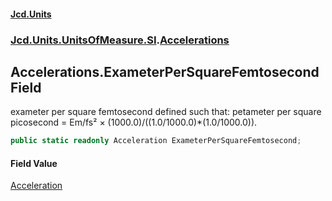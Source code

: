 #### [Jcd.Units](index.md 'index')
### [Jcd.Units.UnitsOfMeasure.SI](Jcd.Units.UnitsOfMeasure.SI.md 'Jcd.Units.UnitsOfMeasure.SI').[Accelerations](Accelerations.md 'Jcd.Units.UnitsOfMeasure.SI.Accelerations')

## Accelerations.ExameterPerSquareFemtosecond Field

exameter per square femtosecond defined such that: petameter per square picosecond = Em/fs² × (1000.0)/((1.0/1000.0)*(1.0/1000.0)).

```csharp
public static readonly Acceleration ExameterPerSquareFemtosecond;
```

#### Field Value
[Acceleration](Acceleration.md 'Jcd.Units.UnitTypes.Acceleration')
